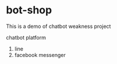 # bot-shop

This is a demo of chatbot weakness project

chatbot platform
1. line 
2. facebook messenger
